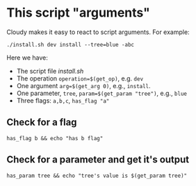 # This script "arguments"

Cloudy makes it easy to react to script arguments.  For example:

    ./install.sh dev install --tree=blue -abc

Here we have:

* The script file _install.sh_
* The operation `operation=$(get_op)`, e.g. `dev`
* One argument `arg=$(get_arg 0)`, e.g., `install`.
* One parameter, `tree`, `param=$(get_param "tree")`, e.g., `blue`
* Three flags: `a,b,c`, `has_flag "a"`

## Check for a flag

    has_flag b && echo "has b flag"
    
## Check for a parameter and get it's output

    has_param tree && echo "tree's value is $(get_param tree)"

             
